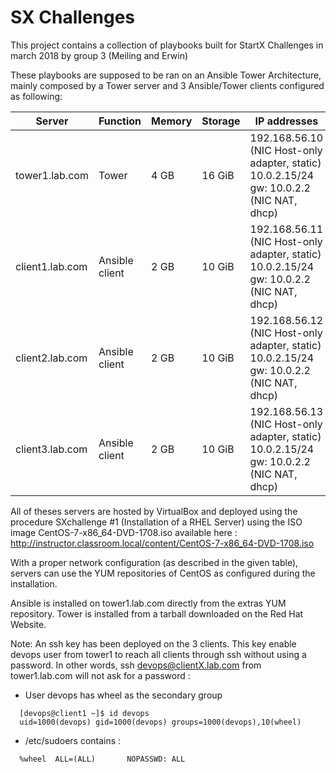 # SX Challenges
This project contains a collection of playbooks built for StartX Challenges in march 2018 by group 3 (Meiling and Erwin)

These playbooks are supposed to be ran on an Ansible Tower Architecture, mainly composed by a Tower server and 3 Ansible/Tower clients configured as following:

Server | Function | Memory | Storage | IP addresses | OS
---|---|---|---|---|---
tower1.lab.com  | Tower | 4 GB | 16 GiB | 192.168.56.10 (NIC Host-only adapter, static) 10.0.2.15/24 gw: 10.0.2.2 (NIC NAT, dhcp) | CentOS 7.4
client1.lab.com | Ansible client | 2 GB | 10 GiB | 192.168.56.11 (NIC Host-only adapter, static) 10.0.2.15/24 gw: 10.0.2.2 (NIC NAT, dhcp) | CentOS 7.4
client2.lab.com | Ansible client | 2 GB | 10 GiB | 192.168.56.12 (NIC Host-only adapter, static) 10.0.2.15/24 gw: 10.0.2.2 (NIC NAT, dhcp) | CentOS 7.4
client3.lab.com | Ansible client | 2 GB | 10 GiB | 192.168.56.13 (NIC Host-only adapter, static) 10.0.2.15/24 gw: 10.0.2.2 (NIC NAT, dhcp) | CentOS 7.4

All of theses servers are hosted by VirtualBox and deployed using the procedure SXchallenge #1 (Installation of a RHEL Server) using the ISO image CentOS-7-x86_64-DVD-1708.iso available here : http://instructor.classroom.local/content/CentOS-7-x86_64-DVD-1708.iso

With a proper network configuration (as described in the given table), servers can use the YUM repositories of CentOS as configured during the installation.

Ansible is installed on tower1.lab.com directly from the extras YUM repository. Tower is installed from a tarball downloaded on the Red Hat Website.

Note: An ssh key has been deployed on the 3 clients. This key enable devops user from tower1 to reach all clients through ssh without using a password. In other words, ssh devops@clientX.lab.com from tower1.lab.com will not ask for a password :
  - User devops has wheel as the secondary group 
```
  [devops@client1 ~]$ id devops
  uid=1000(devops) gid=1000(devops) groups=1000(devops),10(wheel)
```
  - /etc/sudoers contains : 
```
  %wheel  ALL=(ALL)       NOPASSWD: ALL
```